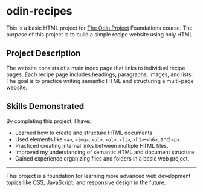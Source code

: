 # odin-recipes

This is a basic HTML project for [The Odin Project](https://www.theodinproject.com/) Foundations course. The purpose of this project is to build a simple recipe website using only HTML.

## Project Description

The website consists of a main index page that links to individual recipe pages. Each recipe page includes headings, paragraphs, images, and lists. The goal is to practice writing semantic HTML and structuring a multi-page website.

## Skills Demonstrated

By completing this project, I have:

- Learned how to create and structure HTML documents.
- Used elements like `<a>`, `<img>`, `<ul>`, `<ol>`, `<li>`, `<h1>`–`<h6>`, and `<p>`.
- Practiced creating internal links between multiple HTML files.
- Improved my understanding of semantic HTML and document structure.
- Gained experience organizing files and folders in a basic web project.

---

This project is a foundation for learning more advanced web development topics like CSS, JavaScript, and responsive design in the future.
